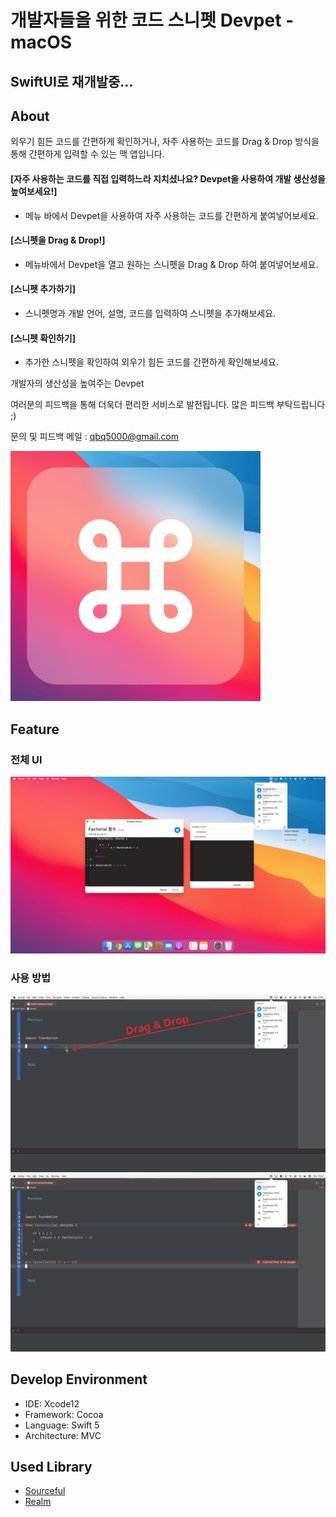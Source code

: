 # 개발자들을 위한 코드 스니펫 Devpet - macOS

## SwiftUI로 재개발중...
## About

외우기 힘든 코드를 간편하게 확인하거나, 자주 사용하는 코드를 Drag & Drop 방식을 통해 간편하게 입력할 수 있는 맥 앱입니다.

#### [자주 사용하는 코드를 직접 입력하느라 지치셨나요? Devpet을 사용하여 개발 생산성을 높여보세요!]

- 메뉴 바에서 Devpet을 사용하여 자주 사용하는 코드를 간편하게 붙여넣어보세요.

#### [스니펫을 Drag & Drop!]

- 메뉴바에서 Devpet을 열고 원하는 스니펫을 Drag & Drop 하여 붙여넣어보세요.

#### [스니펫 추가하기]

- 스니펫명과 개발 언어, 설명, 코드를 입력하여 스니펫을 추가해보세요.

#### [스니펫 확인하기]

- 추가한 스니펫을 확인하여 외우기 힘든 코드를 간편하게 확인해보세요.

개발자의 생산성을 높여주는 Devpet

여러분의 피드백을 통해 더욱더 편리한 서비스로 발전됩니다. 많은 피드백 부탁드립니다 ;)

문의 및 피드백 메일 : qbq5000@gmail.com

<img src="/README.assets/Devpet.png" width="400"/>

## Feature

### 전체 UI
<img src="/README.assets/DevpetUI.png"/>

### 사용 방법
<img src="/README.assets/Drag&Drop.png"/>
<img src="/README.assets/Example2.png"/>

## Develop Environment

- IDE: Xcode12
- Framework: Cocoa
- Language: Swift 5
- Architecture: MVC

## Used Library

- [Sourceful](https://github.com/twostraws/Sourceful)
- [Realm](https://github.com/realm/realm-cocoa)
